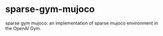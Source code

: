 # sparse-gym-mujoco
sparse gym mujoco: an implementation of sparse mujoco environment in the OpenAI Gym.
